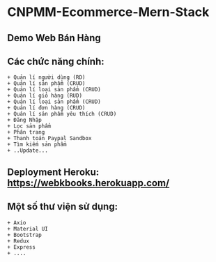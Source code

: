 # CNPMM-Ecommerce-Mern-Stack
## Demo Web Bán Hàng
## Các chức năng chính:
    + Quản lí người dùng (RD)
    + Quản lí sản phẩm (CRUD)
    + Quản lí loại sản phẩm (CRUD)
    + Quản lí giỏ hàng (RUD)
    + Quản lí loại sản phẩm (CRUD)
    + Quản lí đơn hàng (CRUD)
    + Quản lí sản phẩm yêu thích (CRUD)
    + Đăng Nhập
    + Lọc sản phẩm
    + Phân trang
    + Thanh toán Paypal Sandbox
    + Tìm kiếm sản phẩm
    + ..Update...
## Deployment Heroku: https://webkbooks.herokuapp.com/
## Một số thư viện sử dụng:
    + Axio
    + Material UI
    + Bootstrap
    + Redux
    + Express
    + ....

